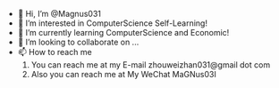 - 👋 Hi, I’m @Magnus031
- 👀 I’m interested in ComputerScience Self-Learning!
- 🌱 I’m currently learning ComputerScience and Economic!
- 💞️ I’m looking to collaborate on ...
- 📫 How to reach me
  1. You can reach me at my E-mail  zhouweizhan031@gmail dot com
  2. Also you can reach me at My WeChat MaGNus03I 
<!---
Magnus031/Magnus031 is a ✨ special ✨ repository because its `README.md` (this file) appears on your GitHub profile.
You can click the Preview link to take a look at your changes.
--->
